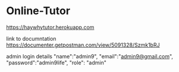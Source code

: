 # Online-Tutor
https://haywhytutor.herokuapp.com

link to documntation <br>
https://documenter.getpostman.com/view/5091328/Szmk1bRJ

admin login details
"name":"admin9",
	"email":"admin9@gmail.com",
	"password":"admin9life",
	"role": "admin"
